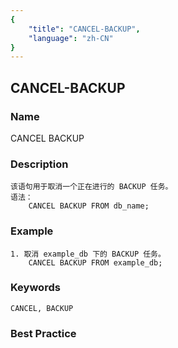 ```yaml
---
{
    "title": "CANCEL-BACKUP",
    "language": "zh-CN"
}
---
```


<!--
Licensed to the Apache Software Foundation (ASF) under one
or more contributor license agreements.  See the NOTICE file
distributed with this work for additional information
regarding copyright ownership.  The ASF licenses this file
to you under the Apache License, Version 2.0 (the
"License"); you may not use this file except in compliance
with the License.  You may obtain a copy of the License at

  http://www.apache.org/licenses/LICENSE-2.0

Unless required by applicable law or agreed to in writing,
software distributed under the License is distributed on an
"AS IS" BASIS, WITHOUT WARRANTIES OR CONDITIONS OF ANY
KIND, either express or implied.  See the License for the
specific language governing permissions and limitations
under the License.
-->

## CANCEL-BACKUP

### Name 

CANCEL  BACKUP

### Description

```text
该语句用于取消一个正在进行的 BACKUP 任务。
语法：
    CANCEL BACKUP FROM db_name;
```

### Example

```text
1. 取消 example_db 下的 BACKUP 任务。
    CANCEL BACKUP FROM example_db;
```

### Keywords

    CANCEL, BACKUP

### Best Practice

